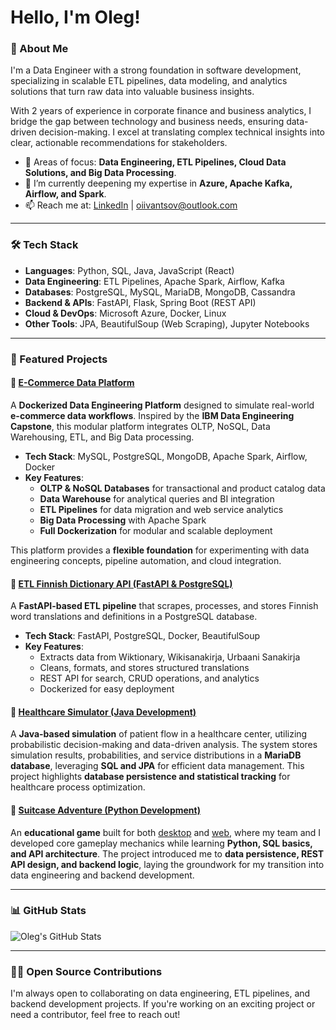 # Hello, I'm Oleg!

### 🚀 About Me

I'm a Data Engineer with a strong foundation in software development, specializing in scalable ETL pipelines, data modeling, and analytics solutions that turn raw data into valuable business insights. 

With 2 years of experience in corporate finance and business analytics, I bridge the gap between technology and business needs, ensuring data-driven decision-making. I excel at translating complex technical insights into clear, actionable recommendations for stakeholders.

- 🎯 Areas of focus: **Data Engineering, ETL Pipelines, Cloud Data Solutions, and Big Data Processing**.
- 🌱 I’m currently deepening my expertise in **Azure, Apache Kafka, Airflow, and Spark**.    
- 📫 Reach me at: [LinkedIn](https://linkedin.com/in/oleg-ivantsov) | [oiivantsov@outlook.com](mailto:oiivantsov@outlook.com) 

---

### 🛠️ Tech Stack  

- **Languages**: Python, SQL, Java, JavaScript (React)  
- **Data Engineering**: ETL Pipelines, Apache Spark, Airflow, Kafka  
- **Databases**: PostgreSQL, MySQL, MariaDB, MongoDB, Cassandra
- **Backend & APIs**: FastAPI, Flask, Spring Boot (REST API)
- **Cloud & DevOps**: Microsoft Azure, Docker, Linux  
- **Other Tools**: JPA, BeautifulSoup (Web Scraping), Jupyter Notebooks  

---

### 🌟 Featured Projects

#### 🔹 **[E-Commerce Data Platform](https://github.com/oiivantsov/ecommerce-data-platform)**  
A **Dockerized Data Engineering Platform** designed to simulate real-world **e-commerce data workflows**. Inspired by the **IBM Data Engineering Capstone**, this modular platform integrates OLTP, NoSQL, Data Warehousing, ETL, and Big Data processing.  

- **Tech Stack**: MySQL, PostgreSQL, MongoDB, Apache Spark, Airflow, Docker  
- **Key Features**:  
  - **OLTP & NoSQL Databases** for transactional and product catalog data  
  - **Data Warehouse** for analytical queries and BI integration  
  - **ETL Pipelines** for data migration and web service analytics  
  - **Big Data Processing** with Apache Spark  
  - **Full Dockerization** for modular and scalable deployment  

This platform provides a **flexible foundation** for experimenting with data engineering concepts, pipeline automation, and cloud integration.

#### 🔹 **[ETL Finnish Dictionary API (FastAPI & PostgreSQL)](https://github.com/oiivantsov/dictionary-ETL-backend)**  
A **FastAPI-based ETL pipeline** that scrapes, processes, and stores Finnish word translations and definitions in a PostgreSQL database.  

- **Tech Stack**: FastAPI, PostgreSQL, Docker, BeautifulSoup  
- **Key Features**:  
  - Extracts data from Wiktionary, Wikisanakirja, Urbaani Sanakirja  
  - Cleans, formats, and stores structured translations  
  - REST API for search, CRUD operations, and analytics  
  - Dockerized for easy deployment  

#### 🔹 **[Healthcare Simulator (Java Development)](https://github.com/oiivantsov/metropolia-healthcare-centre)**  
A **Java-based simulation** of patient flow in a healthcare center, utilizing probabilistic decision-making and data-driven analysis. The system stores simulation results, probabilities, and service distributions in a **MariaDB database**, leveraging **SQL and JPA** for efficient data management. This project highlights **database persistence and statistical tracking** for healthcare process optimization.

#### 🔹 **[Suitcase Adventure (Python Development)](https://github.com/oiivantsov/metropolia-suitcase-adventure-web)**  
An **educational game** built for both [desktop](https://github.com/oiivantsov/metropolia-suitcase-adventure-game) and [web](https://github.com/oiivantsov/metropolia-suitcase-adventure-web), where my team and I developed core gameplay mechanics while learning **Python, SQL basics, and API architecture**. The project introduced me to **data persistence, REST API design, and backend logic**, laying the groundwork for my transition into data engineering and backend development.

---

### 📊 GitHub Stats

![Oleg's GitHub Stats](http://github-profile-summary-cards.vercel.app/api/cards/profile-details?username=oiivantsov&theme=nord_dark)

---

### 👨‍💻 Open Source Contributions

I'm always open to collaborating on data engineering, ETL pipelines, and backend development projects. If you're working on an exciting project or need a contributor, feel free to reach out!
